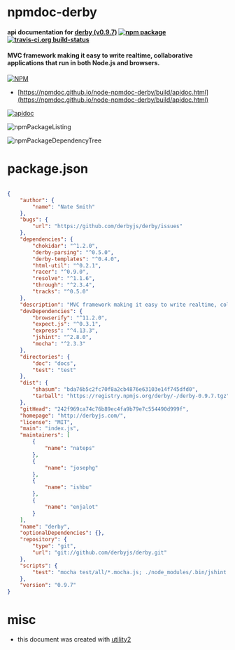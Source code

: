 # npmdoc-derby

#### api documentation for  [derby (v0.9.7)](http://derbyjs.com/)  [![npm package](https://img.shields.io/npm/v/npmdoc-derby.svg?style=flat-square)](https://www.npmjs.org/package/npmdoc-derby) [![travis-ci.org build-status](https://api.travis-ci.org/npmdoc/node-npmdoc-derby.svg)](https://travis-ci.org/npmdoc/node-npmdoc-derby)

#### MVC framework making it easy to write realtime, collaborative applications that run in both Node.js and browsers.

[![NPM](https://nodei.co/npm/derby.png?downloads=true&downloadRank=true&stars=true)](https://www.npmjs.com/package/derby)

- [https://npmdoc.github.io/node-npmdoc-derby/build/apidoc.html](https://npmdoc.github.io/node-npmdoc-derby/build/apidoc.html)

[![apidoc](https://npmdoc.github.io/node-npmdoc-derby/build/screenCapture.buildCi.browser.%252Ftmp%252Fbuild%252Fapidoc.html.png)](https://npmdoc.github.io/node-npmdoc-derby/build/apidoc.html)

![npmPackageListing](https://npmdoc.github.io/node-npmdoc-derby/build/screenCapture.npmPackageListing.svg)

![npmPackageDependencyTree](https://npmdoc.github.io/node-npmdoc-derby/build/screenCapture.npmPackageDependencyTree.svg)



# package.json

```json

{
    "author": {
        "name": "Nate Smith"
    },
    "bugs": {
        "url": "https://github.com/derbyjs/derby/issues"
    },
    "dependencies": {
        "chokidar": "^1.2.0",
        "derby-parsing": "^0.5.0",
        "derby-templates": "^0.4.0",
        "html-util": "^0.2.1",
        "racer": "^0.9.0",
        "resolve": "^1.1.6",
        "through": "^2.3.4",
        "tracks": "^0.5.0"
    },
    "description": "MVC framework making it easy to write realtime, collaborative applications that run in both Node.js and browsers.",
    "devDependencies": {
        "browserify": "^11.2.0",
        "expect.js": "^0.3.1",
        "express": "^4.13.3",
        "jshint": "^2.8.0",
        "mocha": "^2.3.3"
    },
    "directories": {
        "doc": "docs",
        "test": "test"
    },
    "dist": {
        "shasum": "bda76b5c2fc70f8a2cb4876e63103e14f745dfd0",
        "tarball": "https://registry.npmjs.org/derby/-/derby-0.9.7.tgz"
    },
    "gitHead": "242f969ca74c76b89ec4fa9b79e7c554490d999f",
    "homepage": "http://derbyjs.com/",
    "license": "MIT",
    "main": "index.js",
    "maintainers": [
        {
            "name": "nateps"
        },
        {
            "name": "josephg"
        },
        {
            "name": "ishbu"
        },
        {
            "name": "enjalot"
        }
    ],
    "name": "derby",
    "optionalDependencies": {},
    "repository": {
        "type": "git",
        "url": "git://github.com/derbyjs/derby.git"
    },
    "scripts": {
        "test": "mocha test/all/*.mocha.js; ./node_modules/.bin/jshint lib/*.js test/*.js"
    },
    "version": "0.9.7"
}
```



# misc
- this document was created with [utility2](https://github.com/kaizhu256/node-utility2)
